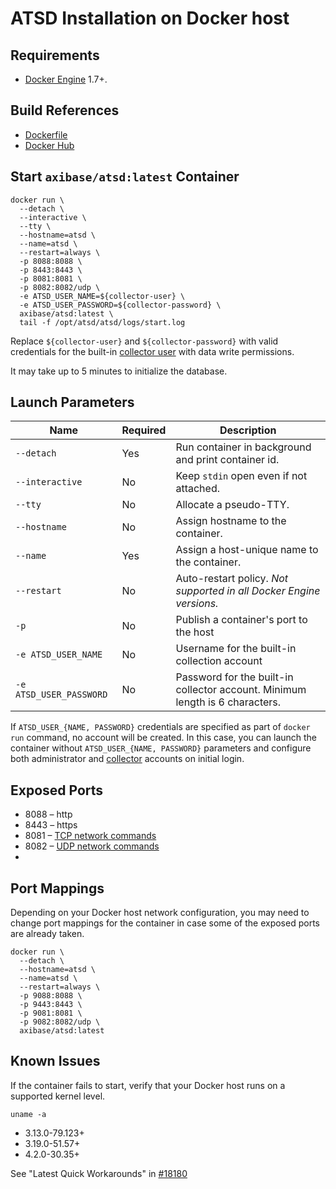 # ATSD Installation on Docker host

## Requirements

* [Docker Engine](https://docs.docker.com/engine/installation/) 1.7+.

## Build References

* [Dockerfile](https://github.com/axibase/dockers/blob/master/atsd/Dockerfile)
* [Docker Hub](https://hub.docker.com/r/axibase/atsd/)

## Start `axibase/atsd:latest` Container

```properties
docker run \
  --detach \
  --interactive \
  --tty \
  --hostname=atsd \
  --name=atsd \
  --restart=always \  
  -p 8088:8088 \
  -p 8443:8443 \
  -p 8081:8081 \
  -p 8082:8082/udp \
  -e ATSD_USER_NAME=${collector-user} \
  -e ATSD_USER_PASSWORD=${collector-password} \
  axibase/atsd:latest \
  tail -f /opt/atsd/atsd/logs/start.log
```

Replace `${collector-user}` and `${collector-password}` with valid credentials for the built-in [collector user](collector-account.md) with data write permissions.

It may take up to 5 minutes to initialize the database.

## Launch Parameters

**Name** | **Required** | **Description**
----- | ----- | -----
`--detach` | Yes | Run container in background and print container id.
`--interactive` | No | Keep `stdin` open even if not attached.
`--tty` | No | Allocate a pseudo-TTY.
`--hostname` | No | Assign hostname to the container.
`--name` | Yes | Assign a host-unique name to the container.
`--restart` | No | Auto-restart policy. _Not supported in all Docker Engine versions._
`-p` | No | Publish a container's port to the host
`-e ATSD_USER_NAME` | No | Username for the built-in collection account
`-e ATSD_USER_PASSWORD` | No | Password for the built-in collector account. Minimum length is 6 characters.

If `ATSD_USER_{NAME, PASSWORD}` credentials are specified as part of `docker run` command, no account will be created. In this case, you can launch the container without `ATSD_USER_{NAME, PASSWORD}` parameters and configure both administrator and [collector](collector-account.md) accounts on initial login.

## Exposed Ports

* 8088 – http
* 8443 – https
* 8081 – [TCP network commands](https://axibase.com/atsd/api/#network-commands)
* 8082 – [UDP network commands](https://axibase.com/atsd/api/#network-commands)
* 
## Port Mappings

Depending on your Docker host network configuration, you may need to change port mappings for the container in case some of the exposed ports are already taken.

```properties
docker run \
  --detach \
  --hostname=atsd \
  --name=atsd \
  --restart=always \  
  -p 9088:8088 \
  -p 9443:8443 \
  -p 9081:8081 \
  -p 9082:8082/udp \
  axibase/atsd:latest
```

## Known Issues

If the container fails to start, verify that your Docker host runs on a supported kernel level.

```
uname -a
```

* 3.13.0-79.123+
* 3.19.0-51.57+
* 4.2.0-30.35+

See "Latest Quick Workarounds" in [#18180](https://github.com/docker/docker/issues/18180)

